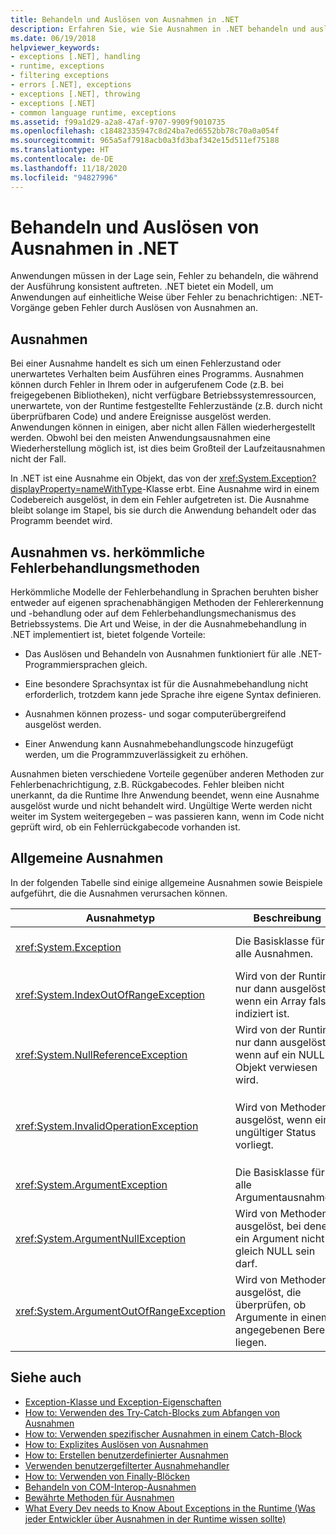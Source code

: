```yaml
---
title: Behandeln und Auslösen von Ausnahmen in .NET
description: Erfahren Sie, wie Sie Ausnahmen in .NET behandeln und auslösen. Mit Ausnahmen geben .NET-Vorgänge Fehler in Anwendungen an.
ms.date: 06/19/2018
helpviewer_keywords:
- exceptions [.NET], handling
- runtime, exceptions
- filtering exceptions
- errors [.NET], exceptions
- exceptions [.NET], throwing
- exceptions [.NET]
- common language runtime, exceptions
ms.assetid: f99a1d29-a2a8-47af-9707-9909f9010735
ms.openlocfilehash: c18482335947c8d24ba7ed6552bb78c70a0a054f
ms.sourcegitcommit: 965a5af7918acb0a3fd3baf342e15d511ef75188
ms.translationtype: HT
ms.contentlocale: de-DE
ms.lasthandoff: 11/18/2020
ms.locfileid: "94827996"
---
```

# <a name="handling-and-throwing-exceptions-in-net"></a>Behandeln und Auslösen von Ausnahmen in .NET

Anwendungen müssen in der Lage sein, Fehler zu behandeln, die während der Ausführung konsistent auftreten. .NET bietet ein Modell, um Anwendungen auf einheitliche Weise über Fehler zu benachrichtigen: .NET-Vorgänge geben Fehler durch Auslösen von Ausnahmen an.

## <a name="exceptions"></a>Ausnahmen

Bei einer Ausnahme handelt es sich um einen Fehlerzustand oder unerwartetes Verhalten beim Ausführen eines Programms. Ausnahmen können durch Fehler in Ihrem oder in aufgerufenem Code (z.B. bei freigegebenen Bibliotheken), nicht verfügbare Betriebssystemressourcen, unerwartete, von der Runtime festgestellte Fehlerzustände (z.B. durch nicht überprüfbaren Code) und andere Ereignisse ausgelöst werden. Anwendungen können in einigen, aber nicht allen Fällen wiederhergestellt werden. Obwohl bei den meisten Anwendungsausnahmen eine Wiederherstellung möglich ist, ist dies beim Großteil der Laufzeitausnahmen nicht der Fall.

In .NET ist eine Ausnahme ein Objekt, das von der <xref:System.Exception?displayProperty=nameWithType>-Klasse erbt. Eine Ausnahme wird in einem Codebereich ausgelöst, in dem ein Fehler aufgetreten ist. Die Ausnahme bleibt solange im Stapel, bis sie durch die Anwendung behandelt oder das Programm beendet wird.

## <a name="exceptions-vs-traditional-error-handling-methods"></a>Ausnahmen vs. herkömmliche Fehlerbehandlungsmethoden

Herkömmliche Modelle der Fehlerbehandlung in Sprachen beruhten bisher entweder auf eigenen sprachenabhängigen Methoden der Fehlererkennung und -behandlung oder auf dem Fehlerbehandlungsmechanismus des Betriebssystems. Die Art und Weise, in der die Ausnahmebehandlung in .NET implementiert ist, bietet folgende Vorteile:

- Das Auslösen und Behandeln von Ausnahmen funktioniert für alle .NET-Programmiersprachen gleich.

- Eine besondere Sprachsyntax ist für die Ausnahmebehandlung nicht erforderlich, trotzdem kann jede Sprache ihre eigene Syntax definieren.

- Ausnahmen können prozess- und sogar computerübergreifend ausgelöst werden.

- Einer Anwendung kann Ausnahmebehandlungscode hinzugefügt werden, um die Programmzuverlässigkeit zu erhöhen.

Ausnahmen bieten verschiedene Vorteile gegenüber anderen Methoden zur Fehlerbenachrichtigung, z.B. Rückgabecodes. Fehler bleiben nicht unerkannt, da die Runtime Ihre Anwendung beendet, wenn eine Ausnahme ausgelöst wurde und nicht behandelt wird. Ungültige Werte werden nicht weiter im System weitergegeben – was passieren kann, wenn im Code nicht geprüft wird, ob ein Fehlerrückgabecode vorhanden ist.

## <a name="common-exceptions"></a>Allgemeine Ausnahmen

In der folgenden Tabelle sind einige allgemeine Ausnahmen sowie Beispiele aufgeführt, die die Ausnahmen verursachen können.

| Ausnahmetyp | Beschreibung | Beispiel |
| -------------- | ----------- | ------- |
| <xref:System.Exception> | Die Basisklasse für alle Ausnahmen. | Keines (verwenden Sie eine abgeleitete Klasse dieser Ausnahme). |
| <xref:System.IndexOutOfRangeException> | Wird von der Runtime nur dann ausgelöst, wenn ein Array falsch indiziert ist. | Indizieren eines Arrays außerhalb seines gültigen Vereichs: <br /> `arr[arr.Length+1]` |
| <xref:System.NullReferenceException> | Wird von der Runtime nur dann ausgelöst, wenn auf ein NULL-Objekt verwiesen wird. | `object o = null;` <br /> `o.ToString();` |
| <xref:System.InvalidOperationException> | Wird von Methoden ausgelöst, wenn ein ungültiger Status vorliegt. | Aufrufen von `Enumerator.MoveNext()` nach Entfernen eines Elements aus der zugrunde liegenden Auflistung. |
| <xref:System.ArgumentException> | Die Basisklasse für alle Argumentausnahmen. | Keines (verwenden Sie eine abgeleitete Klasse dieser Ausnahme). |
| <xref:System.ArgumentNullException> | Wird von Methoden ausgelöst, bei denen ein Argument nicht gleich NULL sein darf. | `String s = null;` <br /> `"Calculate".IndexOf(s);`|
| <xref:System.ArgumentOutOfRangeException> | Wird von Methoden ausgelöst, die überprüfen, ob Argumente in einem angegebenen Bereich liegen. | `String s = "string";` <br /> `s.Substring(s.Length+1);` |

## <a name="see-also"></a>Siehe auch

- [Exception-Klasse und Exception-Eigenschaften](exception-class-and-properties.md)
- [How to: Verwenden des Try-Catch-Blocks zum Abfangen von Ausnahmen](how-to-use-the-try-catch-block-to-catch-exceptions.md)
- [How to: Verwenden spezifischer Ausnahmen in einem Catch-Block](how-to-use-specific-exceptions-in-a-catch-block.md)
- [How to: Explizites Auslösen von Ausnahmen](how-to-explicitly-throw-exceptions.md)
- [How to: Erstellen benutzerdefinierter Ausnahmen](how-to-create-user-defined-exceptions.md)
- [Verwenden benutzergefilterter Ausnahmehandler](using-user-filtered-exception-handlers.md)
- [How to: Verwenden von Finally-Blöcken](how-to-use-finally-blocks.md)
- [Behandeln von COM-Interop-Ausnahmen](handling-com-interop-exceptions.md)
- [Bewährte Methoden für Ausnahmen](best-practices-for-exceptions.md)
- [What Every Dev needs to Know About Exceptions in the Runtime (Was jeder Entwickler über Ausnahmen in der Runtime wissen sollte)](https://github.com/dotnet/runtime/blob/master/docs/design/coreclr/botr/exceptions.md)
